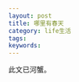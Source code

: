 ```yaml
---
layout: post
title: 哪里有春天
category: life生活
tags:
keywords:
---
```


此文已河蟹。








<!--stackedit_data:
eyJoaXN0b3J5IjpbMTAzMTIwODk4N119
-->